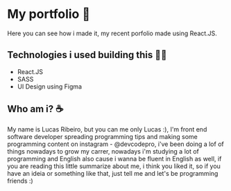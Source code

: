 # My portfolio 👋

Here you can see how i made it, my recent porfolio made using React.JS.

## Technologies i used building this 🧑‍💻
- React.JS
- SASS
- UI Design using Figma

## Who am i? ☕
My name is Lucas Ribeiro, but you can me only Lucas :), I'm front end software developer spreading programming tips and making some programming content on instagram - @devcodepro, i've been doing a lof of things nowadays to grow my carrer, nowadays i'm studying a lot of programming and English also cause i wanna be fluent in English as well, if you are reading this little summarize about me, i think you liked it, so if you have an ideia or something like that, just tell me and let's be programming friends :)
